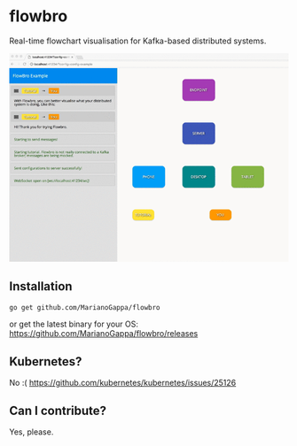 # flowbro
Real-time flowchart visualisation for Kafka-based distributed systems.

![Flowbro](flowbro.gif)

## Installation

```
go get github.com/MarianoGappa/flowbro
```

or get the latest binary for your OS: https://github.com/MarianoGappa/flowbro/releases

## Kubernetes?
No :( https://github.com/kubernetes/kubernetes/issues/25126

## Can I contribute?
Yes, please.

